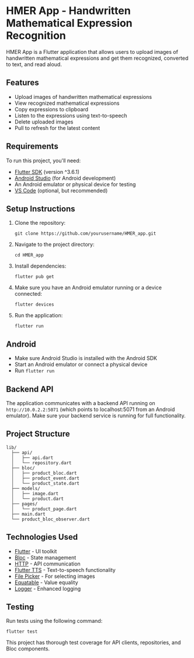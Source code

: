 # HMER App - Handwritten Mathematical Expression Recognition

HMER App is a Flutter application that allows users to upload images of handwritten mathematical expressions and get them recognized, converted to text, and read aloud.

## Features

- Upload images of handwritten mathematical expressions
- View recognized mathematical expressions
- Copy expressions to clipboard
- Listen to the expressions using text-to-speech
- Delete uploaded images
- Pull to refresh for the latest content

## Requirements

To run this project, you'll need:

- [Flutter SDK](https://flutter.dev/docs/get-started/install) (version ^3.6.1)
- [Android Studio](https://developer.android.com/studio) (for Android development)
- An Android emulator or physical device for testing
- [VS Code](https://code.visualstudio.com/) (optional, but recommended)

## Setup Instructions

1. Clone the repository:
   ```
   git clone https://github.com/yourusername/HMER_app.git
   ```

2. Navigate to the project directory:
   ```
   cd HMER_app
   ```

3. Install dependencies:
   ```
   flutter pub get
   ```

4. Make sure you have an Android emulator running or a device connected:
   ```
   flutter devices
   ```

5. Run the application:
   ```
   flutter run
   ```

## Android
- Make sure Android Studio is installed with the Android SDK
- Start an Android emulator or connect a physical device
- Run `flutter run`

## Backend API

The application communicates with a backend API running on `http://10.0.2.2:5071` (which points to localhost:5071 from an Android emulator). Make sure your backend service is running for full functionality.

## Project Structure

```
lib/
  ├── api/
  │   ├── api.dart
  │   └── repository.dart
  ├── bloc/
  │   ├── product_bloc.dart
  │   ├── product_event.dart
  │   └── product_state.dart
  ├── models/
  │   ├── image.dart
  │   └── product.dart
  ├── pages/
  │   └── product_page.dart
  ├── main.dart
  └── product_bloc_observer.dart
```

## Technologies Used

- [Flutter](https://flutter.dev/) - UI toolkit
- [Bloc](https://bloclibrary.dev/) - State management
- [HTTP](https://pub.dev/packages/http) - API communication
- [Flutter TTS](https://pub.dev/packages/flutter_tts) - Text-to-speech functionality
- [File Picker](https://pub.dev/packages/file_picker) - For selecting images
- [Equatable](https://pub.dev/packages/equatable) - Value equality
- [Logger](https://pub.dev/packages/logger) - Enhanced logging

## Testing

Run tests using the following command:
```
flutter test
```

This project has thorough test coverage for API clients, repositories, and Bloc components.